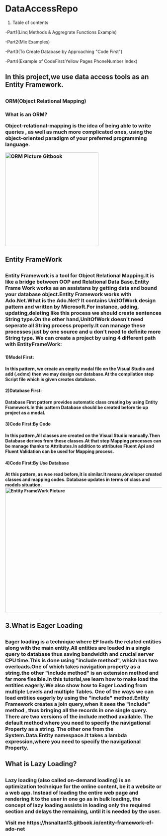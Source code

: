 # DataAccessRepo

1. Table of contents

  -Part1(Linq Methods & Aggregrate Functions Example)
  
  -Part2(Mix Examples)
  
  -Part3(To Create Database by Approaching "Code First")
  
  -Part4(Example of CodeFirst:Yellow Pages PhoneNumber Index)


<h2>In this project,we use data access tools as an Entity Framework.<h2>
<h3>ORM(Object Relational Mapping)<h3>
What is an ORM?
<p>Object-relational-mapping is the idea of being able to write queries , as well as much more complicated ones, using the object-oriented paradigm of your preferred programming language.</p>
  
  
  
  
<img src="https://gblobscdn.gitbook.com/assets%2F-MNrO0PWI5eVuZV2v0d3%2F-MNrO5Gb0R_STPJqJkZL%2F-MNrStUhK7YPK2nwYkEZ%2FEntity-Framework-Architecture.png?alt=media&token=ab476d27-f58f-466f-be2e-45c3a2cae91c" title="ORM Picture Gitbook " width="300" height="300">



<h2>Entity FrameWork<h2>
<h3><p>Entity Framework is a tool for Object Relational Mapping.It is like a bridge between OOP and Relational Data Base.Entity Frame Work works as an assistans by getting data and bound your database object.Entity Framework works with Ado.Net.What is the Ado.Net? 
It contains UnitOfWork design pattern and written by Microsoft.For instance, adding, updating,deleting like this process we should create sentences String type.On the other hand,UnitOfWork doesn't need seperate all String process properly.It can manage these processes just by one source and u don't need to definite more String type.
We can create a project by using 4 different path with EntityFrameWork:</p><h3>

<h4>1)Model First:<h4>
In this pattern, we create an empity modal file on the Visual Studio and add (.edmx) then we may design our database.At the compilation step Script file which is given creates database.
<h4>2)Database First:<h4>
Database First pattern provides automatic class creating by using Entity Framework.In this pattern Database should be created before tie up project as a modal.
<h4>3)Code First:By Code<h4>
In this pattern,All classes are created on the Visual Studio manually.Then Database derives from these classes.At that step Mapping processes can be manage thanks to Attributes.In addition to attributes Fluent Api and Fluent Validation can be used for Mapping process.
<h4>4)Code First:By Use Database<h4>
At this pattern, as wee read before,it is similar.It means,developer created classes and mapping codes.
Database updates in terms of class and models situation.






<img src="https://gblobscdn.gitbook.com/assets%2F-MNrO0PWI5eVuZV2v0d3%2F-MNrO5Gb0R_STPJqJkZL%2F-MNrW5-06-anPuyPSOXt%2F0_piJQgBv6DUDdtx_l%20(1).png?alt=media&token=5f22764f-4244-4471-abcd-94b9e1693425"  title="Entity FrameWork Picture" width="600" height="400">



<h2>3.What is Eager Loading<h2>
  <h3><p>Eager loading is a technique where EF loads the related entities along with the main entity.All entities are loaded in a single query to database thus saving bandwidth and crucial server CPU time.This is done using "include method", which has two overloads.One of which takes navigation property as a string.the other "include method" is an extension method and far more flexible.In this tutorial,we learn how to make load the entities eagerly.We also show how to Eager Loading from multiple Levels and multiple Tables.  
        One of the ways we can load entities eagerly by using the "include" method.Entity Framework creates a join query,when it sees the "include" method , thus bringing all the records in one single query.
        There are two versions of the include method available. The default method where you need to specify the navigational Property as a string.
         The other one from the System.Data.Entity namespace.It takes a lambda expression,where you need to specify the navigational Property.</p>
    
    
<h2>What is Lazy Loading?<h2>
  
<h3><p>Lazy loading (also called on-demand loading) is an optimization technique for the online content, be it a website or a web app.
Instead of loading the entire web page and rendering it to the user in one go as in bulk loading, the concept of lazy loading assists in loading only the required section and delays the remaining, until it is needed by the user.</p>
Visit me
https://hsnaltan13.gitbook.io/entity-framework-ef-ado-net 
